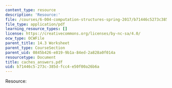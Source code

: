 ```yaml
---
content_type: resource
description: 'Resource:'
file: /courses/6-004-computation-structures-spring-2017/b71446c5273c385dfcc4e50f00a26b6a_caches_answers.pdf
file_type: application/pdf
learning_resource_types: []
license: https://creativecommons.org/licenses/by-nc-sa/4.0/
ocw_type: OCWFile
parent_title: 14.3 Worksheet
parent_type: CourseSection
parent_uid: 0845b426-e819-9b1a-84ed-2a828a0f014a
resourcetype: Document
title: caches_answers.pdf
uid: b71446c5-273c-385d-fcc4-e50f00a26b6a
---
```

Resource: